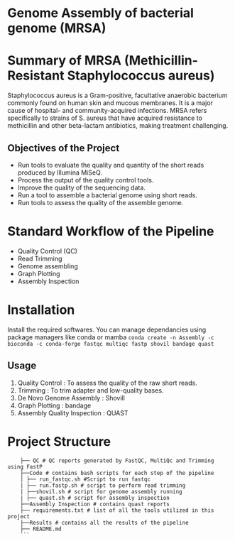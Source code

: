 # Genome Assembly of  bacterial genome (MRSA)

# Summary of MRSA (Methicillin-Resistant Staphylococcus aureus)
Staphylococcus aureus is a Gram-positive, facultative anaerobic bacterium commonly found on human skin and mucous membranes. It is a major cause of hospital- and community-acquired infections. MRSA refers specifically to strains of S. aureus that have acquired resistance to methicillin and other beta-lactam antibiotics, making treatment challenging.

## Objectives of the Project
- Run tools to evaluate the quality and quantity of the short reads produced by Illumina MiSeQ.
- Process the output of the quality control tools.
- Improve the quality of the sequencing data.
- Run a tool to assemble a bacterial genome using short reads.
- Run tools to assess the quality of the assemble genome.

# Standard  Workflow of the Pipeline
- Quality Control (QC)
- Read Trimming
- Genome assembling
- Graph Plotting
- Assembly Inspection

# Installation
Install the required softwares. You can manage dependancies using package managers like conda or mamba
```conda create -n Assembly -c bioconda -c conda-forge fastqc multiqc fastp shovil bandage quast```

## Usage
1. Quality Control : To assess the quality of the raw short reads.
2. Trimming : To trim adapter and low-quality bases.
3. De Novo Genome Assembly : Shovill
4. Graph Plotting : bandage
5. Assembly Quality Inspection : QUAST

# Project Structure
```.├── data # Raw data files(FASTQ)
    ├── QC # QC reports generated by FastQC, MultiQc and Trimming using FastP 
    ├──Code # contains bash scripts for each step of the pipeline 
    │ ├── run_fastqc.sh #Script to run fastqc 
    | ├── run.fastp.sh # script to perform read trimming 
    | ├──shovil.sh # script for genome assembly running 
    | ├── quast.sh # script for assembly inspection 
    ├──Assembly Inspection # contains quast reports 
    ├── requirements.txt # list of all the tools utilized in this project 
    ├──Results # contains all the results of the pipeline
    ├── README.md 
    ```


